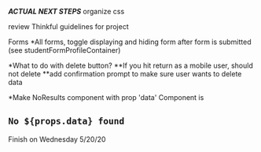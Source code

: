 ***ACTUAL NEXT STEPS***
organize css

review Thinkful guidelines for project

Forms
*All forms, toggle displaying and hiding form after form is submitted (see studentFormProfileContainer)

*What to do with delete button?
**If you hit return as a mobile user, should not delete
**add confirmation prompt to make sure user wants to delete data

*Make NoResults component with prop 'data' 
Component is <h2>`No ${props.data} found`</h2>

Finish on Wednesday 5/20/20







